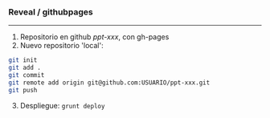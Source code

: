 ### Reveal / githubpages
<hr/>

1. Repositorio en github *ppt-xxx*, con gh-pages
2. Nuevo repositorio 'local':
```bash
git init
git add .
git commit
git remote add origin git@github.com:USUARIO/ppt-xxx.git
git push
```

3. Despliegue: ```grunt deploy```